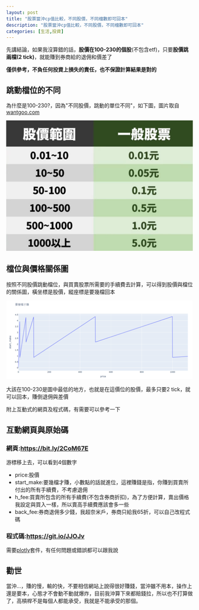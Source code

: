 ```yaml
---
layout: post
title: "股票當沖cp值比較，不同股價，不同檔數即可回本"
description: "股票當沖cp值比較，不同股價，不同檔數即可回本"
categories: [生活,投資]
---
```


先講結論，如果我沒算錯的話，**股價在100-230的個股**(不包含etf)，只要**股價跳兩檔(2 tick)**，就能賺到券商給的退佣和價差了

**僅供參考，不負任何投資上損失的責任，也不保證計算結果是對的**

<!--more-->
## 跳動檔位的不同
為什麼是100-230?，因為"不同股價，跳動的單位不同"，如下圖，圖片取自[wantgoo.com](https://m.wantgoo.com/Blog/Article/Content?BlogName=203664&ArticleID=59)

![01](/attachments/2020-07-02-day-trade-tick-compair/01.jpg)

## 檔位與價格關係圖
按照不同股價跳動檔位，與買賣股票所需要的手續費去計算，可以得到股價與檔位的關係圖，橫坐標是股價，縱座標是要幾檔回本

![02](/attachments/2020-07-02-day-trade-tick-compair/02.png)

大該在100-230是圖中最低的地方，也就是在這價位的股價，最多只要2 tick，就可以回本，賺倒退佣與差價

附上互動式的網頁及程式碼，有需要可以參考一下

## 互動網頁與原始碼
### 網頁:<https://bit.ly/2CoM67E>
游標移上去，可以看到4個數字
* price:股價
* start_make:要幾檔才賺，小數點的話就進位，這裡賺錢是指，你賺到買賣所付出的所有手續費，不考慮退佣
* h_fee:買賣所包含的所有手續費(不包含券商折扣)，為了方便計算，賣出價格我設定與買入一樣，所以賣高手續費應該會多一些
* back_fee:券商退佣多少錢，我超奈米戶，券商只給我65折，可以自己改程式碼

### 程式碼:<https://git.io/JJOJv>
需要[plotly](https://plotly.com/python/)套件，有任何問題或錯誤都可以跟我說

## 勸世
當沖...，賺的慢，輸的快，不要相信網站上說得很好賺錢，當沖雖不用本，操作上還是要本，心態才不會動不動就爆炸，目前我沖算下來都賠錢拉，所以也不打算做了，高槓桿不是每個人都能承受，我就是不能承受的那個。
